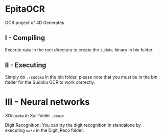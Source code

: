 # EpitaOCR

OCR project of 4D Generates.

## I - Compiling
Execute `make` in the root directory to create the `sudoku` binary in bin folder.

## II - Executing 
Simply do `./sudoku` in the bin folder, please note that you must be in the bin folder for the Sudoku OCR to work correctly.

# III - Neural networks

XOr: `make` in Xor folder
`./main`

Digit Recognition:
You can try the digit recognition in standalone by executing `make` in the
Digit_Reco folder.

